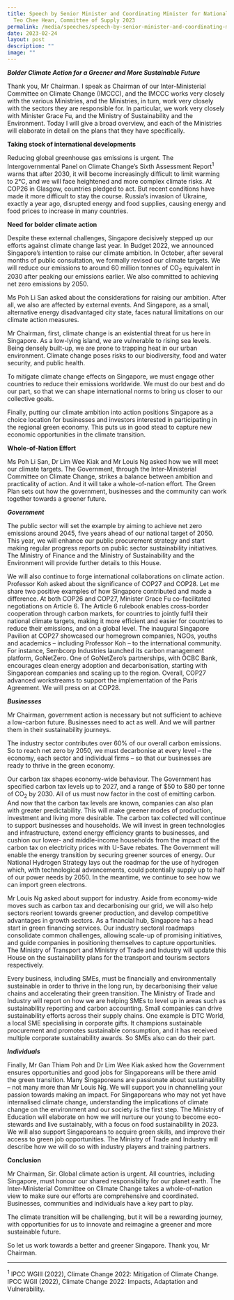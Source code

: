 ```yaml
---
title: Speech by Senior Minister and Coordinating Minister for National Security
  Teo Chee Hean, Committee of Supply 2023
permalink: /media/speeches/speech-by-senior-minister-and-coordinating-minister-for-national-security-teo-chee-hean-committee-of-supply-2023/
date: 2023-02-24
layout: post
description: ""
image: ""
---
```

**_Bolder Climate Action for a Greener and More Sustainable Future_**

Thank you, Mr Chairman. I speak as Chairman of our Inter-Ministerial Committee on Climate Change (IMCCC), and the IMCCC works very closely with the various Ministries, and the Ministries, in turn, work very closely with the sectors they are responsible for. In particular, we work very closely with Minister Grace Fu, and the Ministry of Sustainability and the Environment. Today I will give a broad overview, and each of the Ministries will elaborate in detail on the plans that they have specifically.

**Taking stock of international developments**

Reducing global greenhouse gas emissions is urgent. The Intergovernmental Panel on Climate Change’s Sixth Assessment Report<sup>1</sup> warns that after 2030, it will become increasingly difficult to limit warming to 2°C, and we will face heightened and more complex climate risks. At COP26 in Glasgow, countries pledged to act. But recent conditions have made it more difficult to stay the course. Russia’s invasion of Ukraine, exactly a year ago, disrupted energy and food supplies, causing energy and food prices to increase in many countries.

**Need for bolder climate action**

Despite these external challenges, Singapore decisively stepped up our efforts against climate change last year. In Budget 2022, we announced Singapore’s intention to raise our climate ambition. In October, after several months of public consultation, we formally revised our climate targets. We will reduce our emissions to around 60 million tonnes of CO<sub>2</sub> equivalent in 2030 after peaking our emissions earlier. We also committed to achieving net zero emissions by 2050.

Ms Poh Li San asked about the considerations for raising our ambition. After all, we also are affected by external events. And Singapore, as a small, alternative energy disadvantaged city state, faces natural limitations on our climate action measures.

Mr Chairman, first, climate change is an existential threat for us here in Singapore. As a low-lying island, we are vulnerable to rising sea levels. Being densely built-up, we are prone to trapping heat in our urban environment. Climate change poses risks to our biodiversity, food and water security, and public health.

To mitigate climate change effects on Singapore, we must engage other countries to reduce their emissions worldwide. We must do our best and do our part, so that we can shape international norms to bring us closer to our collective goals.

Finally, putting our climate ambition into action positions Singapore as a choice location for businesses and investors interested in participating in the regional green economy. This puts us in good stead to capture new economic opportunities in the climate transition.

**Whole-of-Nation Effort**

Ms Poh Li San, Dr Lim Wee Kiak and Mr Louis Ng asked how we will meet our climate targets. The Government, through the Inter-Ministerial Committee on Climate Change, strikes a balance between ambition and practicality of action. And it will take a whole-of-nation effort. The Green Plan sets out how the government, businesses and the community can work together towards a greener future.

**_Government_**

The public sector will set the example by aiming to achieve net zero emissions around 2045, five years ahead of our national target of 2050. This year, we will enhance our public procurement strategy and start making regular progress reports on public sector sustainability initiatives. The Ministry of Finance and the Ministry of Sustainability and the Environment will provide further details to this House.

We will also continue to forge international collaborations on climate action. Professor Koh asked about the significance of COP27 and COP28. Let me share two positive examples of how Singapore contributed and made a difference. At both COP26 and COP27, Minister Grace Fu co-facilitated negotiations on Article 6. The Article 6 rulebook enables cross-border cooperation through carbon markets, for countries to jointly fulfil their national climate targets, making it more efficient and easier for countries to reduce their emissions, and on a global level. The inaugural Singapore Pavilion at COP27 showcased our homegrown companies, NGOs, youths and academics – including Professor Koh – to the international community. For instance, Sembcorp Industries launched its carbon management platform, GoNetZero. One of GoNetZero’s partnerships, with OCBC Bank, encourages clean energy adoption and decarbonisation, starting with Singaporean companies and scaling up to the region. Overall, COP27 advanced workstreams to support the implementation of the Paris Agreement. We will press on at COP28.

**_Businesses_**

Mr Chairman, government action is necessary but not sufficient to achieve a low-carbon future. Businesses need to act as well. And we will partner them in their sustainability journeys.

The industry sector contributes over 60% of our overall carbon emissions. So to reach net zero by 2050, we must decarbonise at every level – the economy, each sector and individual firms – so that our businesses are ready to thrive in the green economy.

Our carbon tax shapes economy-wide behaviour. The Government has specified carbon tax levels up to 2027, and a range of $50 to $80 per tonne of CO<sub>2</sub> by 2030. All of us must now factor in the cost of emitting carbon. And now that the carbon tax levels are known, companies can also plan with greater predictability. This will make greener modes of production, investment and living more desirable. The carbon tax collected will continue to support businesses and households. We will invest in green technologies and infrastructure, extend energy efficiency grants to businesses, and cushion our lower- and middle-income households from the impact of the carbon tax on electricity prices with U-Save rebates. The Government will enable the energy transition by securing greener sources of energy. Our National Hydrogen Strategy lays out the roadmap for the use of hydrogen which, with technological advancements, could potentially supply up to half of our power needs by 2050. In the meantime, we continue to see how we can import green electrons.

Mr Louis Ng asked about support for industry. Aside from economy-wide moves such as carbon tax and decarbonising our grid, we will also help sectors reorient towards greener production, and develop competitive advantages in growth sectors. As a financial hub, Singapore has a head start in green financing services. Our industry sectoral roadmaps consolidate common challenges, allowing scale-up of promising initiatives, and guide companies in positioning themselves to capture opportunities. The Ministry of Transport and Ministry of Trade and Industry will update this House on the sustainability plans for the transport and tourism sectors respectively.

Every business, including SMEs, must be financially and environmentally sustainable in order to thrive in the long run, by decarbonising their value chains and accelerating their green transition. The Ministry of Trade and Industry will report on how we are helping SMEs to level up in areas such as sustainability reporting and carbon accounting. Small companies can drive sustainability efforts across their supply chains. One example is DTC World, a local SME specialising in corporate gifts. It champions sustainable procurement and promotes sustainable consumption, and it has received multiple corporate sustainability awards. So SMEs also can do their part.

**_Individuals_**

Finally, Mr Gan Thiam Poh and Dr Lim Wee Kiak asked how the Government ensures opportunities and good jobs for Singaporeans will be there amid the green transition. Many Singaporeans are passionate about sustainability – not many more than Mr Louis Ng. We will support you in channelling your passion towards making an impact. For Singaporeans who may not yet have internalised climate change, understanding the implications of climate change on the environment and our society is the first step. The Ministry of Education will elaborate on how we will nurture our young to become eco-stewards and live sustainably, with a focus on food sustainability in 2023. We will also support Singaporeans to acquire green skills, and improve their access to green job opportunities. The Ministry of Trade and Industry will describe how we will do so with industry players and training partners.

**Conclusion**

Mr Chairman, Sir. Global climate action is urgent. All countries, including Singapore, must honour our shared responsibility for our planet earth. The Inter-Ministerial Committee on Climate Change takes a whole-of-nation view to make sure our efforts are comprehensive and coordinated. Businesses, communities and individuals have a key part to play.

The climate transition will be challenging, but it will be a rewarding journey, with opportunities for us to innovate and reimagine a greener and more sustainable future.

So let us work towards a better and greener Singapore. Thank you, Mr Chairman.

  

* * *

<sup>1</sup> IPCC WGIII (2022), Climate Change 2022: Mitigation of Climate Change. IPCC WGII (2022), Climate Change 2022: Impacts, Adaptation and Vulnerability.